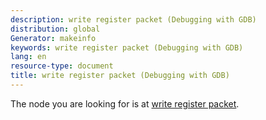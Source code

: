 ```yaml
---
description: write register packet (Debugging with GDB)
distribution: global
Generator: makeinfo
keywords: write register packet (Debugging with GDB)
lang: en
resource-type: document
title: write register packet (Debugging with GDB)
---
```

The node you are looking for is at [write register packet](Packets.html#write-register-packet).
